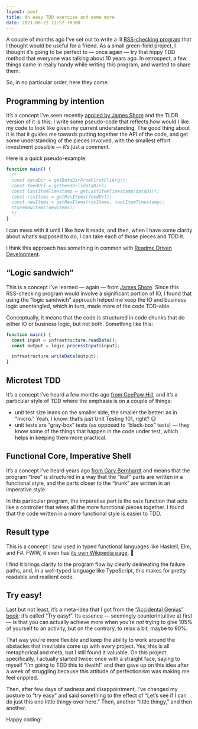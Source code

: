 ```yaml
---
layout: post
title: An easy TDD exercise and some more
date: 2021-08-22 12:57 +0300
---
```


A couple of months ago I’ve set out to write a lil [RSS-checking program][0] that I thought would be useful for a friend. As a small green-field project, I thought it’s going to be perfect to — once again — try that hippy TDD method that everyone was talking about 10 years ago. In retrospect, a few things came in really handy while writing this program, and wanted to share them.

[0]: https://github.com/gurdiga/rss-email-subscription

So, in no particular order, here they come:

## Programming by intention

It’s a concept I’ve seen recently [applied by James Shore][1] and the TLDR version of it is this: I write some pseudo-code that reflects how would I like my code to look like given my current understanding. The good thing about it is that it guides me towards putting together the API of the code, and get some understanding of the pieces involved, with the smallest effort investment possible — it’s just a comment.

[1]: https://www.youtube.com/playlist?list=PLD-LK0HSm0Hpp-OspFpZ32uY766YntGVQ

Here is a quick pseudo-example:

```ts
function main() {
  /*
  const dataDir = getDataDirFromFirstCliArg();
  const feedUrl = getFeedUrl(dataDir);
  const lastItemTimestamp = getLastItemTimestamp(dataDir);
  const rssItems = getRssItems(feedUrl);
  const newItems = getNewItems(rssItems, lastItemTimestamp);
  storeNewItems(newItems);
  */
}
```

I can mess with it until I like how it reads, and then, when I have some clarity about what’s supposed to do, I can take each of those pieces and TDD it.

I think this approach has something in common with [Readme Driven Development][2].

[2]: https://tom.preston-werner.com/2010/08/23/readme-driven-development.html

## “Logic sandwich”

This is a concept I’ve learned — again — from [James Shore][3]. Since this RSS-checking program would involve a significant portion of IO, I found that using the “logic sandwich” approach helped me keep the IO and business logic unentangled, which in turn, made more of the code TDD-able.

[3]: https://www.jamesshore.com/v2/blog/2018/testing-without-mocks#logic-sandwich

Conceptually, it means that the code is structured in code chunks that do either IO or business logic, but not both. Something like this:

```ts
function main() {
  const input = infrastructure.readData();
  const output = logic.processInput(input);

  infrastructure.writeData(output);
}
```

## Microtest TDD

It’s a concept I’ve heard a few months ago [from GeePaw Hill][4], and it’s a particular style of TDD where the emphasis is on a couple of things:

[4]: https://www.geepawhill.org/2020/06/12/microtest-tdd-more-definition/

- unit test size leans on the smaller side, the smaller the better: as in “micro.” Yeah, I know: that’s just Unit Testing 101, right? 😉
- unit tests are “gray-box” tests (as opposed to “black-box” tests) — they know some of the things that happen in the code under test, which helps in keeping them more practical.

## Functional Core, Imperative Shell

It’s a concept I’ve heard years ago [from Gary Bernhardt][5] and means that the program “tree” is structured in a way that the “leaf” parts are written in a functional style, and the parts closer to the “trunk” are written in an imperative style.

In this particular program, the imperative part is the `main` function that acts like a controller that wires all the more functional pieces together. I found that the code written in a more functional style is easier to TDD.

[5]: https://www.destroyallsoftware.com/screencasts/catalog/functional-core-imperative-shell

## Result type

This is a concept I saw used in typed functional languages like Haskell, Elm, and F#. FWIW, it even has [its own Wikipedia page][6]. 🙂

[6]: https://en.wikipedia.org/wiki/Result_type

I find it brings clarity to the program flow by clearly delineating the failure paths, and, in a well-typed language like TypeScript, this makes for pretty readable and resilient code.

## Try easy!

Last but not least, it’s a meta-idea that I got from the [“Accidental Genius” book][7]: it’s called “Try easy!”. Its essence — seemingly counterintuitive at first — is that you can actually achieve more when you’re _not_ trying to give 105% of yourself to an activity, but on the contrary, to relax a bit, maybe to 90%.

[7]: https://www.goodreads.com/book/show/8360431-accidental-genius

That way you’re more flexible and keep the ability to work around the obstacles that inevitable come up with every project. Yes, this is all metaphorical and meta, but I still found it valuable. On this project specifically, I actually started twice: once with a straight face, saying to myself “I’m going to TDD this to death!” and then gave up on this idea after a week of struggling because this attitude of perfectionism was making me feel crippled.

Then, after few days of sadness and disappointment, I’ve changed my posture to “try easy” and said something to the effect of “Let’s see if I can do just this one little thingy over here.” Then, another “little thingy,” and then another.

Happy coding!
